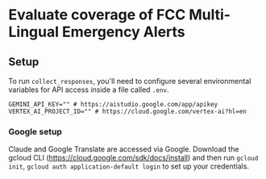 # Evaluate coverage of FCC Multi-Lingual Emergency Alerts

## Setup

To run `collect_responses`, you'll need to configure several environmental variables for API access inside a file called `.env`.

```
GEMINI_API_KEY="" # https://aistudio.google.com/app/apikey
VERTEX_AI_PROJECT_ID="" # https://cloud.google.com/vertex-ai?hl=en
```

### Google setup

Claude and Google Translate are accessed via Google. Download the gcloud CLI (https://cloud.google.com/sdk/docs/install) and then run `gcloud init`, `gcloud auth application-default login` to set up your credentials.
